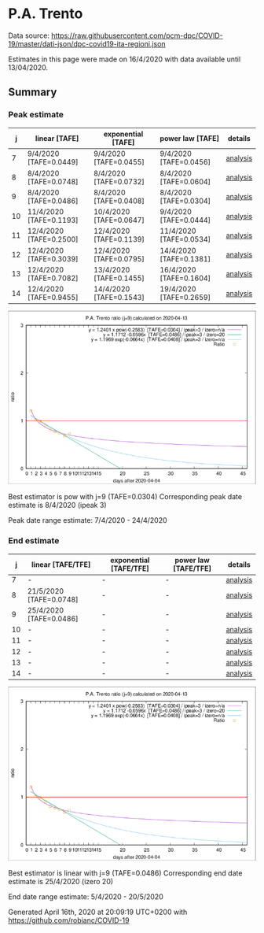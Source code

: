 # P.A. Trento


Data source: https://raw.githubusercontent.com/pcm-dpc/COVID-19/master/dati-json/dpc-covid19-ita-regioni.json

Estimates in this page were made on 16/4/2020 with data available until 13/04/2020.


## Summary 

### Peak estimate 
|j|linear [TAFE]|exponential [TAFE]|power law [TAFE]|details|
|---|----|-----------|---------|-------|
|7|9/4/2020 [TAFE=0.0449]|9/4/2020 [TAFE=0.0455]|9/4/2020 [TAFE=0.0456]|[analysis](COVID-19_p.a._trento_j7_2020-04-13.md)|
|8|8/4/2020 [TAFE=0.0748]|8/4/2020 [TAFE=0.0732]|8/4/2020 [TAFE=0.0604]|[analysis](COVID-19_p.a._trento_j8_2020-04-13.md)|
|9|8/4/2020 [TAFE=0.0486]|8/4/2020 [TAFE=0.0408]|8/4/2020 [TAFE=0.0304]|[analysis](COVID-19_p.a._trento_j9_2020-04-13.md)|
|10|11/4/2020 [TAFE=0.1193]|10/4/2020 [TAFE=0.0647]|9/4/2020 [TAFE=0.0444]|[analysis](COVID-19_p.a._trento_j10_2020-04-13.md)|
|11|12/4/2020 [TAFE=0.2500]|12/4/2020 [TAFE=0.1139]|11/4/2020 [TAFE=0.0534]|[analysis](COVID-19_p.a._trento_j11_2020-04-13.md)|
|12|12/4/2020 [TAFE=0.3039]|12/4/2020 [TAFE=0.0795]|14/4/2020 [TAFE=0.1381]|[analysis](COVID-19_p.a._trento_j12_2020-04-13.md)|
|13|12/4/2020 [TAFE=0.7082]|13/4/2020 [TAFE=0.1455]|16/4/2020 [TAFE=0.1604]|[analysis](COVID-19_p.a._trento_j13_2020-04-13.md)|
|14|12/4/2020 [TAFE=0.9455]|14/4/2020 [TAFE=0.1543]|19/4/2020 [TAFE=0.2659]|[analysis](COVID-19_p.a._trento_j14_2020-04-13.md)|

![best peak estimate](COVID-19_p.a._trento_j9_2020-04-13.png)

Best estimator is pow with j=9 (TAFE=0.0304)
Corresponding peak date estimate is 8/4/2020 (ipeak 3)


Peak date range estimate: 7/4/2020 - 24/4/2020

### End estimate 
|j|linear [TAFE/TFE]|exponential [TAFE/TFE]|power law [TAFE/TFE]|details|
|---|----|-----------|---------|-------|
|7|-|-|-|[analysis](COVID-19_p.a._trento_j7_2020-04-13.md)|
|8|21/5/2020 [TAFE=0.0748]|-|-|[analysis](COVID-19_p.a._trento_j8_2020-04-13.md)|
|9|25/4/2020 [TAFE=0.0486]|-|-|[analysis](COVID-19_p.a._trento_j9_2020-04-13.md)|
|10|-|-|-|[analysis](COVID-19_p.a._trento_j10_2020-04-13.md)|
|11|-|-|-|[analysis](COVID-19_p.a._trento_j11_2020-04-13.md)|
|12|-|-|-|[analysis](COVID-19_p.a._trento_j12_2020-04-13.md)|
|13|-|-|-|[analysis](COVID-19_p.a._trento_j13_2020-04-13.md)|
|14|-|-|-|[analysis](COVID-19_p.a._trento_j14_2020-04-13.md)|

![best zero estimate](COVID-19_p.a._trento_j9_2020-04-13.png)

Best estimator is linear with j=9 (TAFE=0.0486)
Corresponding end date estimate is 25/4/2020 (izero 20)


End date range estimate: 5/4/2020 - 20/5/2020

Generated April 16th, 2020 at 20:09:19 UTC+0200 with https://github.com/robianc/COVID-19
